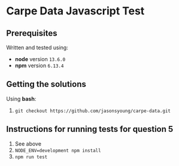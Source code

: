 # Carpe Data Javascript Test

## Prerequisites

Written and tested using:
- **node** version `13.6.0`
- **npm** version `6.13.4`

## Getting the solutions

Using **bash**:

1. `git checkout https://github.com/jasonsyoung/carpe-data.git`

## Instructions for running tests for question 5

1. See above
2. `NODE_ENV=development npm install`
3. `npm run test`
